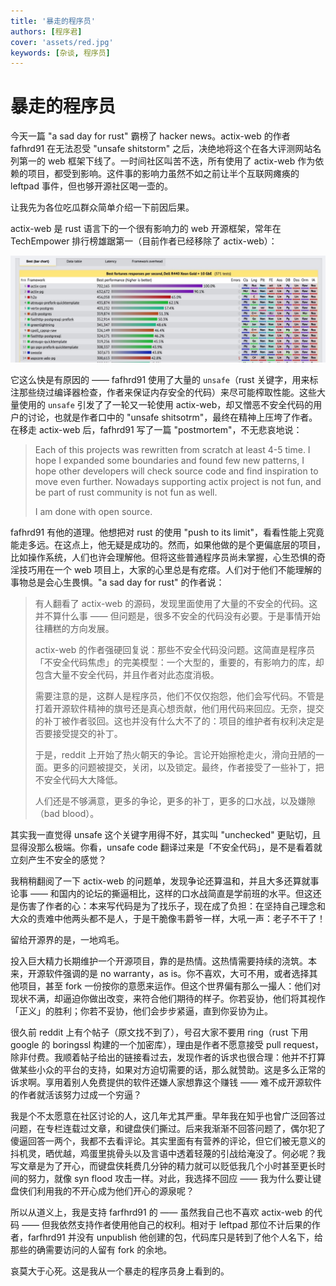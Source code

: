 ```yaml
---
title: '暴走的程序员'
authors: [程序君]
cover: 'assets/red.jpg'
keywords: [杂谈, 程序员]
---
```


# 暴走的程序员

今天一篇 "a sad day for rust" 霸榜了 hacker news。actix-web 的作者 fafhrd91 在无法忍受 "unsafe shitstorm" 之后，决绝地将这个在各大评测网站名列第一的 web 框架下线了。一时间社区叫苦不迭，所有使用了 actix-web 作为依赖的项目，都受到影响。这件事的影响力虽然不如之前让半个互联网瘫痪的 leftpad 事件，但也够开源社区喝一壶的。

让我先为各位吃瓜群众简单介绍一下前因后果。

actix-web 是 rust 语言下的一个很有影响力的 web 开源框架，常年在 TechEmpower 排行榜雄踞第一（目前作者已经移除了 actix-web）：

![](assets/bench.jpg)

它这么快是有原因的 —— fafhrd91 使用了大量的 `unsafe`（rust 关键字，用来标注那些绕过编译器检查，作者来保证内存安全的代码）来尽可能榨取性能。这些大量使用的 `unsafe` 引发了了一轮又一轮使用 actix-web，却又憎恶不安全代码的用户的讨论，也就是作者口中的 "unsafe shitsotrm"，最终在精神上压垮了作者。在移走 actix-web 后，fafhrd91 写了一篇 "postmortem"，不无悲哀地说：

> Each of this projects was rewritten from scratch at least 4-5 time. I hope I expanded some boundaries and found few new patterns, I hope other developers will check source code and find inspiration to move even further. Nowadays supporting actix project is not fun, and be part of rust community is not fun as well.
>
> I am done with open source.

fafhrd91 有他的道理。他想把对 rust 的使用 "push to its limit"，看看性能上究竟能走多远。在这点上，他无疑是成功的。然而，如果他做的是个更偏底层的项目，比如操作系统，人们也许会理解他。但将这些普通程序员尚未掌握，心生恐惧的奇淫技巧用在一个 web 项目上，大家的心里总是有疙瘩。人们对于他们不能理解的事物总是会心生畏惧。"a sad day for rust" 的作者说：

> 有人翻看了 actix-web 的源码，发现里面使用了大量的不安全的代码。这并不算什么事 —— 但问题是，很多不安全的代码没有必要。于是事情开始往糟糕的方向发展。
>
> actix-web 的作者强硬回复说：那些不安全代码没问题。这简直是程序员「不安全代码焦虑」的完美模型：一个大型的，重要的，有影响力的库，却包含大量不安全代码，并且作者对此态度消极。
>
> 需要注意的是，这群人是程序员，他们不仅仅抱怨，他们会写代码。不管是打着开源软件精神的旗号还是真心想贡献，他们用代码来回应。无奈，提交的补丁被作者驳回。这也并没有什么大不了的：项目的维护者有权利决定是否要接受提交的补丁。
>
> 于是，reddit 上开始了热火朝天的争论。言论开始擦枪走火，滑向丑陋的一面。更多的问题被提交，关闭，以及锁定。最终，作者接受了一些补丁，把不安全代码大大降低。
>
> 人们还是不够满意，更多的争论，更多的补丁，更多的口水战，以及嫌隙（bad blood）。

其实我一直觉得 unsafe 这个关键字用得不好，其实叫 "unchecked" 更贴切，且显得没那么极端。你看，unsafe code 翻译过来是「不安全代码」，是不是看着就立刻产生不安全的感觉？

我稍稍翻阅了一下 actix-web 的问题单，发现争论还算温和，并且大多还算就事论事 —— 和国内的论坛的撕逼相比，这样的口水战简直是学前班的水平。但这还是伤害了作者的心：本来写代码是为了找乐子，现在成了负担：在坚持自己理念和大众的责难中他两头都不是人，于是干脆像韦爵爷一样，大吼一声：老子不干了！

留给开源界的是，一地鸡毛。

投入巨大精力长期维护一个开源项目，靠的是热情。这热情需要持续的浇筑。本来，开源软件强调的是 no warranty，as is。你不喜欢，大可不用，或者选择其他项目，甚至 fork 一份按你的意愿来运作。但这个世界偏有那么一撮人：他们对现状不满，却逼迫你做出改变，来符合他们期待的样子。你若妥协，他们将其视作「正义」的胜利；你若不妥协，他们会步步紧逼，直到你妥协为止。

很久前 reddit 上有个帖子（原文找不到了），号召大家不要用 ring（rust 下用 google 的 boringssl 构建的一个加密库），理由是作者不愿意接受 pull request，除非付费。我顺着帖子给出的链接看过去，发现作者的诉求也很合理：他并不打算做某些小众的平台的支持，如果对方迫切需要的话，那么就赞助。这是多么正常的诉求啊。享用着别人免费提供的软件还嫌人家想靠这个赚钱 —— 难不成开源软件的作者就活该努力过成一个穷逼？

我是个不太愿意在社区讨论的人，这几年尤其严重。早年我在知乎也曾广泛回答过问题，在专栏连载过文章，和键盘侠们撕过。后来我渐渐不回答问题了，偶尔犯了傻逼回答一两个，我都不去看评论。其实里面有有营养的评论，但它们被无意义的抖机灵，晒优越，鸡蛋里挑骨头以及言语中透着轻蔑的引战给淹没了。何必呢？我写文章是为了开心，而键盘侠耗费几分钟的精力就可以贬低我几个小时甚至更长时间的努力，就像 syn flood 攻击一样。对此，我选择不回应 —— 我为什么要让键盘侠们利用我的不开心成为他们开心的源泉呢？

所以从道义上，我是支持 farfhrd91 的 —— 虽然我自己也不喜欢 actix-web 的代码 —— 但我依然支持作者使用他自己的权利。相对于 leftpad 那位不计后果的作者，farfhrd91 并没有 unpublish 他创建的包，代码库只是转到了他个人名下，给那些的确需要访问的人留有 fork 的余地。

哀莫大于心死。这是我从一个暴走的程序员身上看到的。
